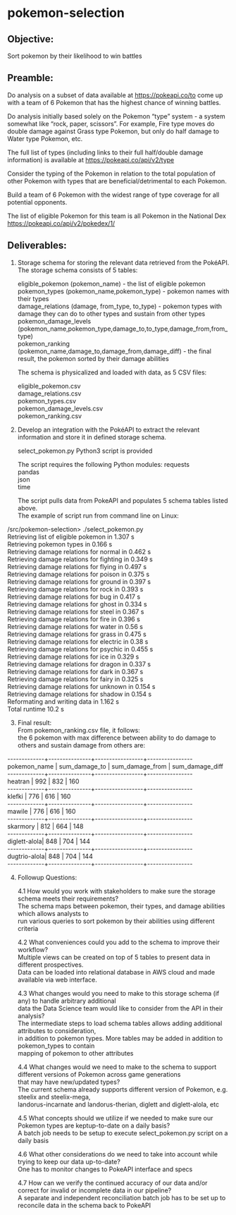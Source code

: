 # pokemon-selection

## Objective:
Sort pokemon by their likelihood to win battles

## Preamble:
Do analysis on a subset of data available at https://pokeapi.co/to come up with a team of 6 Pokemon
that has the highest chance of winning battles.

Do analysis initially based solely on the Pokemon “type” system - a system
somewhat like “rock, paper, scissors”. For example, Fire type moves do double damage against
Grass type Pokemon, but only do half damage to Water type Pokemon, etc.

The full list of types (including links to their full half/double damage information) is available at
https://pokeapi.co/api/v2/type

Consider the typing of the Pokemon in relation to the total population of other
Pokemon with types that are beneficial/detrimental to each Pokemon.

Build a team of 6 Pokemon with the widest range of type coverage for all potential opponents.

The list of eligible Pokemon for this team is all Pokemon in the National Dex https://pokeapi.co/api/v2/pokedex/1/

## Deliverables:

1. Storage schema for storing the relevant data retrieved from the PokéAPI.  
   The storage schema consists of 5 tables:
   
   eligible_pokemon       (pokemon_name)                                    - the list of eligible pokemon     
   pokemon_types          (pokemon_name,pokemon_type)                       - pokemon names with their types  
   damage_relations       (damage, from_type, to_type)                      - pokemon types with damage they can do to other types
                                                                              and sustain from other types  
   pokemon_damage_levels  (pokemon_name,pokemon_type,damage_to,to_type,damage_from,from_type)  
   pokemon_ranking        (pokemon_name,damage_to,damage_from,damage_diff)  - the final result,
                                                                              the pokemon sorted by their damage abilities  

   The schema is physicalized and loaded with data, as 5 CSV files:

   eligible_pokemon.csv  
   damage_relations.csv  
   pokemon_types.csv  
   pokemon_damage_levels.csv  
   pokemon_ranking.csv

2. Develop an integration with the PokéAPI to extract the relevant information and store it in defined storage schema.

   select_pokemon.py Python3 script is provided
   
   The script requires the following Python modules:
   requests  
   pandas  
   json  
   time  
   
   The script pulls data from PokeAPI and populates 5 schema tables listed above.  
   The example of script run from command line on Linux:

/src/pokemon-selection> ./select_pokemon.py  
Retrieving list of eligible pokemon in 1.307 s  
Retrieving pokemon types in 0.166 s  
Retrieving damage relations for normal in 0.462 s  
Retrieving damage relations for fighting in 0.349 s  
Retrieving damage relations for flying in 0.497 s  
Retrieving damage relations for poison in 0.375 s  
Retrieving damage relations for ground in 0.397 s  
Retrieving damage relations for rock in 0.393 s  
Retrieving damage relations for bug in 0.417 s  
Retrieving damage relations for ghost in 0.334 s  
Retrieving damage relations for steel in 0.367 s  
Retrieving damage relations for fire in 0.396 s  
Retrieving damage relations for water in 0.56 s  
Retrieving damage relations for grass in 0.475 s  
Retrieving damage relations for electric in 0.38 s  
Retrieving damage relations for psychic in 0.455 s  
Retrieving damage relations for ice in 0.329 s  
Retrieving damage relations for dragon in 0.337 s  
Retrieving damage relations for dark in 0.367 s  
Retrieving damage relations for fairy in 0.325 s  
Retrieving damage relations for unknown in 0.154 s  
Retrieving damage relations for shadow in 0.154 s  
Reformating and writing data in 1.162 s  
Total runtime 10.2 s

3. Final result:  
   From pokemon_ranking.csv file, it follows:  
   the 6 pokemon with max difference between ability to do damage to others and sustain damage from others are:  

-------------+---------------+-----------------+----------------  
pokemon_name | sum_damage_to | sum_damage_from | sum_damage_diff  
-------------+---------------+-----------------+----------------  
heatran      |      992      |      832        |      160  
-------------+---------------+-----------------+----------------  
klefki       |      776      |      616        |      160  
-------------+---------------+-----------------+----------------  
mawile       |      776      |      616        |      160  
-------------+---------------+-----------------+----------------  
skarmory     |      812      |      664        |      148  
-------------+---------------+-----------------+----------------  
diglett-alola|      848      |      704        |      144  
-------------+---------------+-----------------+----------------  
dugtrio-alola|      848      |      704        |      144  
-------------+---------------+-----------------+----------------  

4. Followup Questions:

   4.1 How would you work with stakeholders to make sure the storage schema meets their requirements?  
       The schema maps between pokemon, their types, and damage abilities which allows analysts to  
       run various queries to sort pokemon by their abilities using different criteria  

   4.2 What conveniences could you add to the schema to improve their workflow?  
       Multiple views can be created on top of 5 tables to present data in different prospectives.  
       Data can be loaded into relational database in AWS cloud and made available via web interface.
  
   4.3 What changes would you need to make to this storage schema (if any) to handle arbitrary additional  
       data the Data Science team would like to consider from the API in their analysis?  
       The intermediate steps to load schema tables allows adding additional attributes to consideration,  
       in addition to pokemon types. More tables may be added in addition to pokemon_types to contain  
       mapping of pokemon to other attributes
       
   4.4 What changes would we need to make to the schema to support different versions of Pokemon across game generations  
       that may have new/updated types?  
       The current schema already supports different version of Pokemon, e.g. steelix and steelix-mega,  
       landorus-incarnate and landorus-therian, diglett and diglett-alola, etc
       
   4.5 What concepts should we utilize if we needed to make sure our Pokemon types are keptup-to-date on a daily basis?  
       A batch job needs to be setup to execute select_pokemon.py script on a daily basis
   
   4.6 What other considerations do we need to take into account while trying to keep our data up-to-date?  
       One has to monitor changes to PokeAPI interface and specs
  
   4.7 How can we verify the continued accuracy of our data and/or correct for invalid or incomplete data in our pipeline?  
       A separate and independent reconciliation batch job has to be set up to reconcile data in the schema back to PokeAPI
